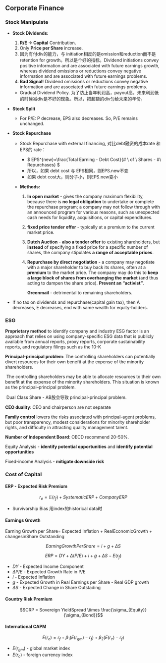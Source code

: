 ## Corporate Finance

### Stock Manipulate

- **Stock Dividends:** 

    1. **R/E -> Capital** Contribution. 
    2. Only **Price per Share** increase.
    3. 因为有付div的能力，与 initiation相反的是omission和reduction而不是retention for growth。所以是个好的指标。Dividend initiations convey positive information and are associated with future earnings growth, whereas dividend omissions or reductions convey negative information and are associated with future earnings problems.
    4. **Bad Signal!** Dividend omissions or reductions convey negative information and are associated with future earnings problems.

    - Gradual Dividend Policy. 为了防止当年利润高，payout高，未来利润低的时候减div是不好的现象。所以，把超额的div匀给未来的年份。

- **Stock Split**

    - For P/E: P decrease, EPS also decreases. So, P/E remains unchanged.

- **Stock Repurchase** 

    - Stock Repurchase with external financing, 对比debt融资的成本rate 和 EPS的 rate：

        - $ EPS^{new}=\frac{Total Earning - Debt Cost}{\# \ of \ Shares - \#\ Repurchases} $
        - 所以，如果 debt cost 与 EPS相同，则EPS.new不变
        - 如果 debt cost大，则分子小，则EPS.new变小

    - **Methods:**

         1. **In open market**  -   gives the company maximum flexibility, because there is **no legal obligation** to undertake or complete the repurchase program; a company may not follow through with an announced program for various reasons, such as unexpected cash needs for liquidity, acquisitions, or capital expenditures.

         2.  **fixed price tender offer**  -   typically at a premium to the current market price.

         3. **Dutch Auction**  -  **also a tender offer** to existing shareholders, but **instead** of specifying a fixed price for a specific number of shares, the company stipulates **a range of acceptable prices**.

         4. **Repurchase by direct negotiation**  -  a company may negotiate with a major shareholder to buy back its shares, often at a **premium** to the market price. The company may do this to **keep a large block of shares from overhanging the market** (and thus acting to dampen the share price).  **Prevent an “activist”**.  

            **Greenmail** - detrimental to remaining shareholders.

- If no tax on dividends and repurchase(capital gain tax), then A decreases, E decreases, end with same wealth for equity-holders.

### ESG

**Proprietary method** to identify company and industry ESG factor is an approach that relies on using company-specific ESG data that is publicly available from annual reports, proxy reports, corporate sustainability reports, and regulatory filings such as the 10-K

**Principal-principal problem**: The controlling shareholders can potentially divert resources for their own benefit at the expense of the minority shareholders. 

​	The controlling shareholders may be able to allocate resources to their own benefit at the expense of the minority shareholders. This situation is known as the principal–principal problem.

​	Dual Class Share - AB股会导致 principal-principal problem.

**CEO duality**: CEO and chairperson are not separate

**Family control** lowers the risks associated with principal-agent problems, but poor transparency, modest considerations for minority shareholder rights, and difficulty in attracting quality management talent.

**Number of Independent Board**: OECD recommend 20-50%.

Equity Analysis - **identify potential opportunities**  and  **identify potential opportunities** 

Fixed-income Analysis - **mitigate downside risk**

### Cost of Capital

#### ERP - Expected Risk Premium

$$r_e = \mathbb{E}(r_f)+Systematic ERP + Company ERP$$

- Survivorship Bias 用index的historical data时

#### Earnings Growth

Earning Growth per Share= Expected Inflation + RealEconomicGrowth + changesinShare Outstanding

$$EarningGrowthPerShare = i + g + \Delta S$$

$$ERP = DY + \Delta(P/E)+i+g+\Delta S - E(r_f) $$

- $DY$ - Expected Income Component
- $\Delta P/E$ - Expected Growth Rate in P/E
- $i$ - Expected Inflation
- $g$ - Expected Growth in Real Earnings per Share - Real GDP growth
- $\Delta S$ - Expected Change in Share Outstading

#### Country Risk Premium 

$$CRP = Sovereign YieldSpread \times \frac{\sigma_{Equity}}{\sigma_{Bond}}$$

#### International CAPM

$$E(r_e) = r_f + \beta_1\bigg(E(r_{gm}) - r_f\bigg) + \beta_2 \bigg( E(r_c) - r_f \bigg)$$

- $E(r_{gm})$ - global market index
- $E(r_c)$ - foreign currency index
